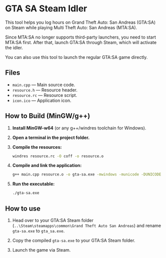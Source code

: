 # GTA SA Steam Idler

This tool helps you log hours on Grand Theft Auto: San Andreas (GTA:SA) on Steam while playing Multi Theft Auto: San Andreas (MTA:SA).

Since MTA:SA no longer supports third-party launchers, you need to start MTA:SA first. After that, launch GTA:SA through Steam, which will activate the idler.

You can also use this tool to launch the regular GTA:SA game directly.

## Files

- `main.cpp` — Main source code.
- `resource.h` — Resource header.
- `resource.rc` — Resource script.
- `icon.ico` — Application icon.

## How to Build (MinGW/g++)

1. **Install MinGW-w64** (or any g++/windres toolchain for Windows).

2. **Open a terminal in the project folder.**

3. **Compile the resources:**
   ```sh
   windres resource.rc -O coff -o resource.o
   ```

4. **Compile and link the application:**
   ```sh
   g++ main.cpp resource.o -o gta-sa.exe -mwindows -municode -DUNICODE -D_UNICODE
   ```

5. **Run the executable:**
   ```sh
   ./gta-sa.exe
   ```

## How to use

1. Head over to your GTA:SA Steam folder (`..\Steam\steamapps\common\Grand Theft Auto San Andreas`) and rename `gta-sa.exe` to `gta_sa.exe`.

2. Copy the compiled `gta-sa.exe` to your GTA:SA Steam folder.

3. Launch the game via Steam.